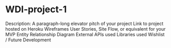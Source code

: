 # WDI-project-1

 Description: A paragraph-long elevator pitch of your project
 Link to project hosted on Heroku
 Wireframes
 User Stories, Site Flow, or equivalent for your MVP
 Entity Relationship Diagram
 External APIs used
 Libraries used
 Wishlist / Future Development